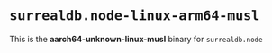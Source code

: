 # `surrealdb.node-linux-arm64-musl`

This is the **aarch64-unknown-linux-musl** binary for `surrealdb.node`
